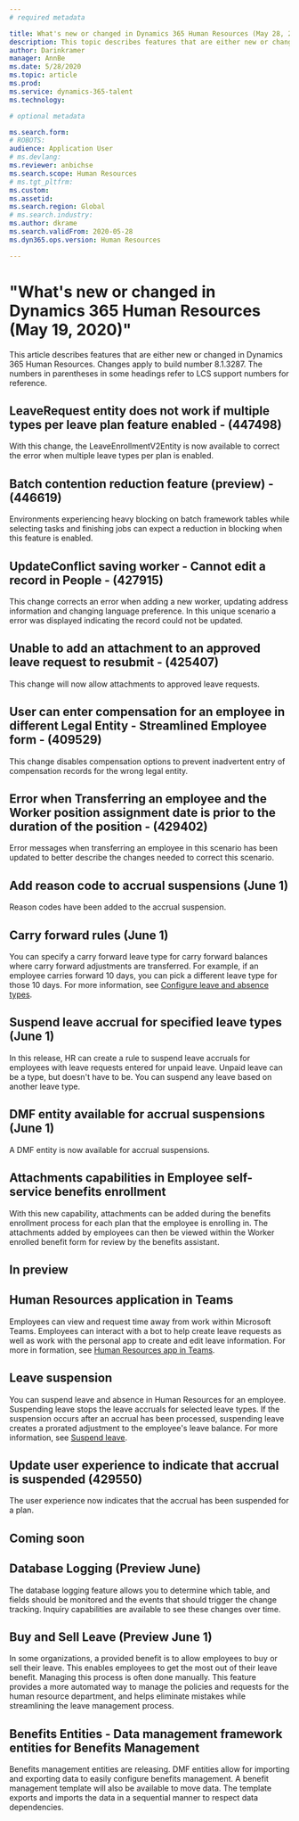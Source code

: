 ```yaml
---
# required metadata

title: What's new or changed in Dynamics 365 Human Resources (May 28, 2020)
description: This topic describes features that are either new or changed in Microsoft Dynamics 365 Human Resources.
author: Darinkramer
manager: AnnBe
ms.date: 5/28/2020
ms.topic: article
ms.prod: 
ms.service: dynamics-365-talent
ms.technology: 

# optional metadata

ms.search.form: 
# ROBOTS: 
audience: Application User
# ms.devlang: 
ms.reviewer: anbichse
ms.search.scope: Human Resources
# ms.tgt_pltfrm: 
ms.custom: 
ms.assetid: 
ms.search.region: Global
# ms.search.industry: 
ms.author: dkrame
ms.search.validFrom: 2020-05-28
ms.dyn365.ops.version: Human Resources

---
```

# "What's new or changed in Dynamics 365 Human Resources (May 19, 2020)"

This article describes features that are either new or changed in Dynamics 365 Human Resources. Changes apply to build number 8.1.3287. The numbers in parentheses in some headings refer to LCS support numbers for reference.

## LeaveRequest entity does not work if multiple types per leave plan feature enabled - (447498)

With this change, the LeaveEnrollmentV2Entity is now available to correct the error when multiple leave types per plan is enabled.

## Batch contention reduction feature (preview) - (446619)

Environments experiencing heavy blocking on batch framework tables while selecting tasks and finishing jobs can expect a reduction in blocking when this feature is enabled.

## UpdateConflict saving worker - Cannot edit a record in People - (427915)

This change corrects an error when adding a new worker, updating address information and changing language preference. In this unique scenario a error was displayed indicating the record could not be updated. 

## Unable to add an attachment to an approved leave request to resubmit - (425407)

This change will now allow attachments to approved leave requests.

## User can enter compensation for an employee in different Legal Entity - Streamlined Employee form - (409529)

This change disables compensation options to prevent inadvertent entry of compensation records for the wrong legal entity.

## Error when Transferring an employee and the Worker position assignment date is prior to the duration of the position - (429402)

Error messages when transferring an employee in this scenario has been updated to better describe the changes needed to correct this scenario.

## Add reason code to accrual suspensions (June 1)

Reason codes have been added to the accrual suspension.

## Carry forward rules (June 1)

You can specify a carry forward leave type for carry forward balances where carry forward adjustments are transferred. For example, if an employee carries forward 10 days, you can pick a different leave type for those 10 days. For more information, see [Configure leave and absence types](hr-leave-and-absence-types.md).

## Suspend leave accrual for specified leave types (June 1)

In this release, HR can create a rule to suspend leave accruals for employees with leave requests entered for unpaid leave. Unpaid leave can be a type, but doesn't have to be. You can suspend any leave based on another leave type.

## DMF entity available for accrual suspensions (June 1)

A DMF entity is now available for accrual suspensions.

## Attachments capabilities in Employee self-service benefits enrollment
 
With this new capability, attachments can be added during the benefits enrollment process for each plan that the employee is enrolling in.  The attachments added by employees can then be viewed within the Worker enrolled benefit form for review by the benefits assistant.

## In preview

## Human Resources application in Teams

Employees can view and request time away from work within Microsoft Teams. Employees can interact with a bot to help create leave requests as well as work with the personal app to create and edit leave information. For more in formation, see [Human Resources app in Teams](https://go.microsoft.com/fwlink/?linkid=2127841). 

## Leave suspension

You can suspend leave and absence in Human Resources for an employee. Suspending leave stops the leave accruals for selected leave types. If the suspension occurs after an accrual has been processed, suspending leave creates a prorated adjustment to the employee's leave balance. For more information, see [Suspend leave](hr-leave-and-absence-suspend-leave.md).

## Update user experience to indicate that accrual is suspended (429550)

The user experience now indicates that the accrual has been suspended for a plan.

## Coming soon

## Database Logging (Preview June)

The database logging feature allows you to determine which table, and fields should be monitored and the events that should trigger the change tracking. Inquiry capabilities are available to see these changes over time. 

## Buy and Sell Leave (Preview June 1)

In some organizations, a provided benefit is to allow employees to buy or sell their leave. This enables employees to get the most out of their leave benefit. Managing this process is often done manually. This feature provides a more automated way to manage the policies and requests for the human resource department, and helps eliminate mistakes while streamlining the leave management process.

## Benefits Entities - Data management framework entities for Benefits Management
 
Benefits management entities are releasing.  DMF entities allow for importing and exporting data to easily configure benefits management. A benefit management template will also be available to move data.  The template exports and imports the data in a sequential manner to respect data dependencies.
